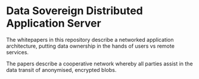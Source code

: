 # Data Sovereign Distributed Application Server

The whitepapers in this repository describe a networked application architecture, putting data ownership in the hands of users vs remote services.

The papers describe a cooperative network whereby all parties assist in the data transit of anonymised, encrypted blobs. 
